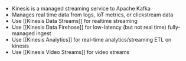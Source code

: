 - Kinesis is a managed streaming service to Apache Kafka
- Manages real time data from logs, IoT metrics, or clickstream data
- Use [[Kinesis Data Streams]] for realtime streaming
- Use [[Kinesis Data Firehose]] for low-latency (but not real time) fully-managed ingest
- Use [[Kinesis Analytics]] for real-time analytics/streaming ETL on kinesis
- Use [[Kinesis Video Streams]] for video streams